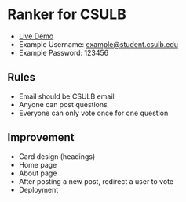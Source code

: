 # Ranker for CSULB

- [Live Demo](https://master--csulb-ranker.netlify.app/)
- Example Username: example@student.csulb.edu
- Example Password: 123456

## Rules

- Email should be CSULB email
- Anyone can post questions
- Everyone can only vote once for one question

## Improvement
- Card design (headings)
- Home page
- About page
- After posting a new post, redirect a user to vote
- Deployment

